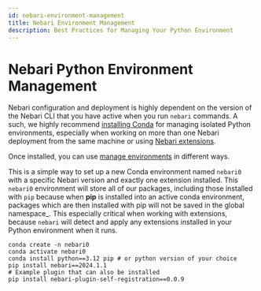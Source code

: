 ```yaml
---
id: nebari-environment-management
title: Nebari Environment Management
description: Best Practices for Managing Your Python Environment
---
```


# Nebari Python Environment Management

Nebari configuration and deployment is highly dependent on the version of the Nebari CLI that you have active when you run `nebari` commands. A such, we highly recommend [installing Conda](https://docs.anaconda.com/free/anaconda/install/) for managing isolated Python environments, especially when working on more than one Nebari deployment from the same machine or using [Nebari extensions][nebari-extension-system].

Once installed, you can use [manage environments](https://conda.io/projects/conda/en/latest/user-guide/tasks/manage-environments.html#managing-environments) in different ways.

This is a simple way to set up a new Conda environment named `nebari0` with a specific Nebari version and exactly one extension installed. This `nebari0` environment will store all of our packages, including those installed with `pip` because when **pip** is installed into an active conda environment, packages which are then installed with pip will not be saved in the global namespace_. This especially critical when working with extensions, because `nebari` will detect and apply any extensions installed in your Python environment when it runs.

```
conda create -n nebari0
conda activate nebari0
conda install python==3.12 pip # or python version of your choice
pip install nebari==2024.1.1
# Example plugin that can also be installed
pip install nebari-plugin-self-registration==0.0.9
```

<!-- internal links -->

[nebari-extension-system]: /how-tos/nebari-extension-system.md
